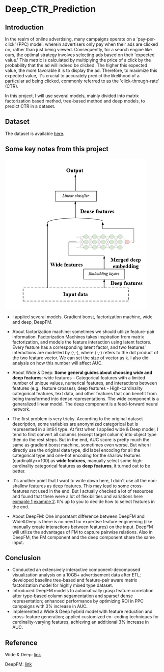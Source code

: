 # Deep_CTR_Prediction

## Introduction
In the realm of online advertising, many campaigns operate on a 'pay-per-click' (PPC) model, wherein advertisers only pay when their ads are clicked on, rather than just being viewed. Consequently, for a search engine like ours, the optimal strategy involves selecting ads based on their 'expected value.' This metric is calculated by multiplying the price of a click by the probability that the ad will indeed be clicked. The higher this expected value, the more favorable it is to display the ad. Therefore, to maximize this expected value, it's crucial to accurately predict the likelihood of a particular ad being clicked, commonly referred to as the 'click-through-rate' (CTR).

In this project, I will use several models, mainly divided into matrix factorization based method, tree-based method and deep models, to predict CTR in a dataset.


## Dataset
The dataset is available [here](https://www.kaggle.com/competitions/avazu-ctr-prediction/overview).

## Some key notes from this project

![My Image](WAD.png)

- I applied several models. Gradient boost, factorization machine, wide and deep, DeepFM.
  
- About factorization machine: sometimes we should utilize feature-pair information. Factorization Machines takes inspiration from matrix factorization, and models the feature interaction using latent factors. Every feature has a corresponding latent factor, and two features' interactions are modelled by ⟨⋅,⋅⟩, where ⟨⋅,⋅⟩ refers to the dot product of the two feature vector. We can set the size of vector as k. I also did analysis on how this number will affect AUC.
  
- About Wide & Deep: **Some general guides about choosing wide and deep features**: wide features - Categorical features with a limited number of unique values, numerical features, and interactions between features (e.g., feature crosses); deep features - High-cardinality categorical features, text data, and other features that can benefit from being transformed into dense representations. The wide component is a generalized linear model. The deep component is a feed-forward neural network.
  
- The first problem is very tricky. According to the original dataset description, some variables are anonymized categorical but is represented in a int64 type. At first when I applied wide & Deep model, I tend to first convert all columns (except target column) into object type then do the rest steps. But in the end, AUC score is pretty much the same as gradient boost machine, sometimes even worse. But when I directly use the original data type, did label encoding for all the categorical type and one-hot encoding for the shallow features (cardinality<=100) as **wide features**, manually select some high-cardinality categorical features as **deep features**, it turned out to be better.

- It's another point that I want to write down here, I didn't use all the non-shallow features as deep features. This may lead to some cross-features not used in the end. But I actually checked a lot of resources and found that there were a lot of flexibilities and variations here [exmaple 1](https://wngaw.github.io/wide-and-deep-learning/),[example 2](https://chromium.googlesource.com/external/github.com/tensorflow/tensorflow/+/r0.10/tensorflow/g3doc/tutorials/wide_and_deep/index.md). It's up to you to decide how to select features in the end.
  
- About DeepFM: One imporatant difference between DeepFM and Wide&Deep is there is no need for expertise feature engineering (like manually create interactions between features) on the input. DeepFM will utilize the advantages of FM to capture pairwise relations. Also in DeepFM, the FM component and the deep component share the same input.

## Conclusion

- Conducted an extensively interactive component-decomposed visualization analysis on a 10GB+ advertisement data after
ETL; developed baseline tree-based and feature-pair aware matrix factorization model for highly mixed type dataset.
- Introduced DeepFM models to automatically grasp feature correlation after type-based column segamentation and sparse/
dense representation; enhanced performance by optimizing ROI in PPC campaigns with 3% increase in AUC.
- Implemented a Wide & Deep hybrid model with feature reduction and cross-feature generation; applied customized en-
coding techniques for cardinality-varying features, achieving an additional 3% increase in AUC.

## Reference

Wide & Deep: [link](https://arxiv.org/pdf/1606.07792)

DeepFM: [link](https://arxiv.org/pdf/1703.04247)
